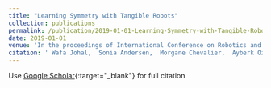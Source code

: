 ```yaml
---
title: "Learning Symmetry with Tangible Robots"
collection: publications
permalink: /publication/2019-01-01-Learning-Symmetry-with-Tangible-Robots
date: 2019-01-01
venue: 'In the proceedings of International Conference on Robotics and Education RiE 2017'
citation: ' Wafa Johal,  Sonia Andersen,  Morgane Chevalier,  Ayberk Ozgur,  Francesco Mondada,  Pierre Dillenbourg, &quot;Learning Symmetry with Tangible Robots.&quot; In the proceedings of International Conference on Robotics and Education RiE 2017, 2019.'
---
```

Use [Google Scholar](https://scholar.google.com/scholar?q=Learning+Symmetry+with+Tangible+Robots){:target="_blank"} for full citation